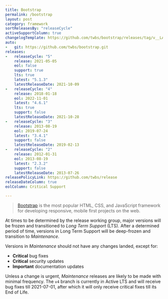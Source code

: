 ```yaml
---
title: Bootstrap
permalink: /bootstrap
layout: post
category: framework
sortReleasesBy: "releaseCycle"
activeSupportColumn: true
changelogTemplate: https://github.com/twbs/bootstrap/releases/tag/v__LATEST__
auto:
-   git: https://github.com/twbs/bootstrap.git
releases:
-   releaseCycle: "5"
    release: 2021-05-05
    eol: false
    support: true
    lts: true
    latest: "5.1.3"
    latestReleaseDate: 2021-10-09
-   releaseCycle: "4"
    release: 2018-01-18
    eol: 2022-11-01
    latest: "4.6.1"
    lts: true
    support: false
    latestReleaseDate: 2021-10-28
-   releaseCycle: "3"
    release: 2013-08-19
    eol: 2019-07-24
    latest: "3.4.1"
    support: false
    latestReleaseDate: 2019-02-13
-   releaseCycle: "2"
    release: 2012-01-31
    eol: 2013-08-19
    latest: "2.3.2"
    support: false
    latestReleaseDate: 2013-07-26
releasePolicyLink: https://github.com/twbs/release
releaseDateColumn: true
eolColumn: Critical Support

---
```


> [Bootstrap](https://getbootstrap.com/) is the most popular HTML, CSS, and JavaScript framework for developing responsive, mobile first projects on the web.

At times to be determined by the release working group, major versions will be frozen and transitioned to _Long Term Support_ (LTS). After a determined period of time, versions in Long Term Support will be deep-frozen and transition to _Maintenance_.

Versions in _Maintenance_ should not have any changes landed, except for:

- **Critical** bug fixes
- **Critical** security updates
- **Important** documentation updates

Unless a change is urgent, _Maintenance_ releases are likely to be made with minimal frequency. The `v4` branch is currently in Active LTS and will receive bug fixes till 2021-07-01, after which it will only receive critical fixes till its End of Life.
